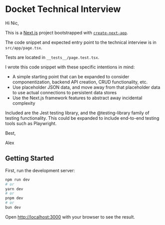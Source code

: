 # Docket Technical Interview

Hi Nic,

This is a [Next.js](https://nextjs.org) project bootstrapped with [`create-next-app`](https://nextjs.org/docs/app/api-reference/cli/create-next-app).

The code snippet and expected entry point to the technical interview is in `src/app/page.tsx`.

Tests are located in `__tests__/page.test.tsx`.

I wrote this code snippet with these specific intentions in mind:
- A simple starting point that can be expanded to consider componentization, backend API creation, CRUD functionality, etc.
- Use placeholder JSON data, and move away from that placeholder data to use actual connections to persistent data stores
- Use the Next.js framework features to abstract away incidental complexity

Included are the Jest testing library, and the @testing-library family of testing functionality. This could be expanded to include end-to-end testing tools such as Playwright.

Best,

Alex


## Getting Started

First, run the development server:

```bash
npm run dev
# or
yarn dev
# or
pnpm dev
# or
bun dev
```

Open [http://localhost:3000](http://localhost:3000) with your browser to see the result.

